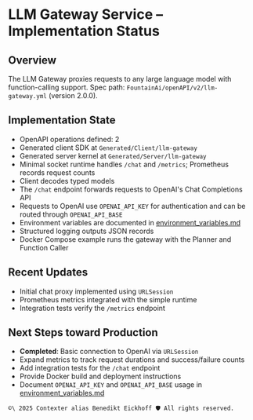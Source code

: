# LLM Gateway Service – Implementation Status

## Overview
The LLM Gateway proxies requests to any large language model with function-calling support.
Spec path: `FountainAi/openAPI/v2/llm-gateway.yml` (version 2.0.0).

## Implementation State
- OpenAPI operations defined: 2
- Generated client SDK at `Generated/Client/llm-gateway`
- Generated server kernel at `Generated/Server/llm-gateway`
- Minimal socket runtime handles `/chat` and `/metrics`; Prometheus records request counts
- Client decodes typed models
- The `/chat` endpoint forwards requests to OpenAI's Chat Completions API
- Requests to OpenAI use `OPENAI_API_KEY` for authentication and can be routed through `OPENAI_API_BASE`
- Environment variables are documented in [environment_variables.md](../../../../../docs/environment_variables.md)
- Structured logging outputs JSON records
- Docker Compose example runs the gateway with the Planner and Function Caller

## Recent Updates
- Initial chat proxy implemented using `URLSession`
- Prometheus metrics integrated with the simple runtime
- Integration tests verify the `/metrics` endpoint

## Next Steps toward Production
- **Completed**: Basic connection to OpenAI via `URLSession`
- Expand metrics to track request durations and success/failure counts
- Add integration tests for the `/chat` endpoint
- Provide Docker build and deployment instructions
- Document `OPENAI_API_KEY` and `OPENAI_API_BASE` usage in [environment_variables.md](../../../../../docs/environment_variables.md)

```` text
©\ 2025 Contexter alias Benedikt Eickhoff 🛡️ All rights reserved.
````

